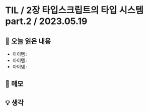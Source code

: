 # TIL / 2장 타입스크립트의 타입 시스템 part.2 / 2023.05.19

## 🍎 오늘 읽은 내용

- 아이템  : 
- 아이템  : 
- 아이템 : 

## 📔 메모


## 💡 생각







